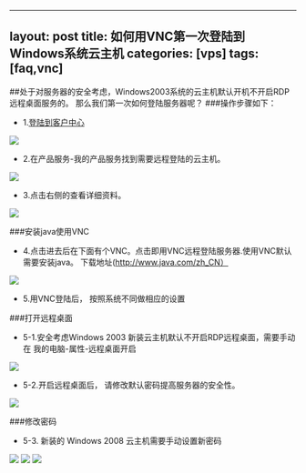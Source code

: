 
---
layout: post
title: 如何用VNC第一次登陆到Windows系统云主机
categories: [vps]
tags: [faq,vnc]
---
##处于对服务器的安全考虑，Windows2003系统的云主机默认开机不开启RDP远程桌面服务的。 那么我们第一次如何登陆服务器呢？
###操作步骤如下：

*    1.[登陆到客户中心](http://portal.51hosting.com)

![][1]

*    2.在产品服务-我的产品服务找到需要远程登陆的云主机。

![][2]

*    3.点击右侧的查看详细资料。

![][3]

###安装java使用VNC
*    4.点击进去后在下面有个VNC。点击即用VNC远程登陆服务器.使用VNC默认需要安装java。
下载地址(http://www.java.com/zh_CN）

![][4]

*    5.用VNC登陆后， 按照系统不同做相应的设置

###打开远程桌面

*    5-1.安全考虑Windows 2003 新装云主机默认不开启RDP远程桌面，需要手动在 我的电脑-属性-远程桌面开启

![][5]

*    5-2.开启远程桌面后， 请修改默认密码提高服务器的安全性。

![][6]

###修改密码

*    5-3. 新装的 Windows 2008 云主机需要手动设置新密码

![][7]
![][8]
![][9]

[1]:http://voga.emagineconcept.com/caicai/plesk11/S5.jpg
[2]:http://voga.emagineconcept.com/caicai/plesk11/S8.jpg
[3]:http://voga.emagineconcept.com/caicai/plesk11/S9.jpg
[4]:http://voga.emagineconcept.com/caicai/plesk11/S10.jpg
[5]:http://voga.emagineconcept.com/caicai/knowledgebase/win2003rdp.jpg
[6]:http://voga.emagineconcept.com/caicai/knowledgebase/win2003psd.jpg
[7]:http://voga.emagineconcept.com/caicai/knowledgebase/win2008VNC_set.jpg
[8]:http://voga.emagineconcept.com/caicai/knowledgebase/win2008VNC_set1.jpg
[9]:http://voga.emagineconcept.com/caicai/knowledgebase/win2008VNC_set2.jpg



